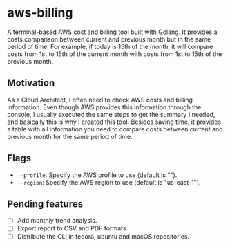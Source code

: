 # aws-billing

A terminal-based AWS cost and billing tool built with Golang. It provides a costs comparison between current and previous month but in the same period of time. For example, if today is 15th of the month, it will compare costs from 1st to 15th of the current month with costs from 1st to 15th of the previous month.

## Motivation

As a Cloud Architect, I often need to check AWS costs and billing information. Even though AWS provides this information through the console, I usually executed the same steps to get the summary I needed, and basically this is why I created this tool. Besides saving time, it provides a table with all information you need to compare costs between current and previous month for the same period of time.

## Flags

- `--profile`: Specify the AWS profile to use (default is "").
- `--region`: Specify the AWS region to use (default is "us-east-1").

## Pending features

- [ ] Add monthly trend analysis.
- [ ] Export report to CSV and PDF formats.
- [ ] Distribute the CLI in fedora, ubuntu and macOS repositories.
